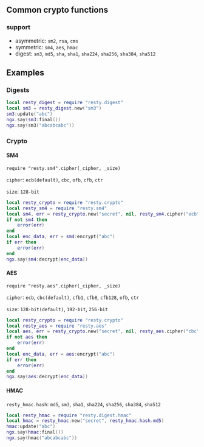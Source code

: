 ## Common crypto functions

### support
- asymmetric: `sm2`, `rsa`, `cms`
- symmetric: `sm4`, `aes`, `hmac`
- digest: `sm3`, `md5`, `sha`, `sha1`, `sha224`, `sha256`, `sha384`, `sha512`

## Examples
### Digests
```lua
local resty_digest = require "resty.digest"
local sm3 = resty_digest.new("sm3")
sm3:update("abc")
ngx.say(sm3:final())
ngx.say(sm3("abcabcabc"))
```

### Crypto

#### SM4
`require "resty.sm4".cipher(_cipher, _size)`

`cipher`: `ecb(default)`, `cbc`, `ofb`, `cfb`, `ctr`

`size`: `128-bit`

```lua
local resty_crypto = require "resty.crypto"
local resty_sm4 = require "resty.sm4"
local sm4, err = resty_crypto.new("secret", nil, resty_sm4.cipher("ecb", 128))
if not sm4 then
    error(err)
end
local enc_data, err = sm4:encrypt("abc")
if err then
    error(err)
end
ngx.say(sm4:decrypt(enc_data))
```

#### AES

`require "resty.aes".cipher(_cipher, _size)`

`cipher`: `ecb`, `cbc(default)`, `cfb1`, `cfb8`, `cfb128`, `ofb`, `ctr`

`size`: `128-bit(default)`, `192-bit`, `256-bit`

```lua
local resty_crypto = require "resty.crypto"
local resty_aes = require "resty.aes"
local aes, err = resty_crypto.new("secret", nil, resty_aes.cipher("cbc", 128))
if not aes then
    error(err)
end
local enc_data, err = aes:encrypt("abc")
if err then
    error(err)
end
ngx.say(aes:decrypt(enc_data))
```

#### HMAC

`resty_hmac.hash`: `md5`, `sm3`, `sha1`, `sha224`, `sha256`, `sha384`, `sha512`

```lua
local resty_hmac = require "resty.digest.hmac"
local hmac = resty_hmac.new("secret", resty_hmac.hash.md5)
hmac:update("abc")
ngx.say(hmac:final())
ngx.say(hmac("abcabcabc"))
```


